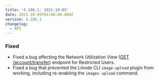 ```yaml
---
title: '4.106.1: 2021-10-05'
date: 2021-10-05T04:00:00.000Z
version: 4.106.1
changelog:
  - API
---
```


### Fixed

- Fixed a bug affecting the Network Utilization View ([GET /account/transfer](https://www.linode.com/docs/api/account/#network-utilization-view)) endpoint for Restricted Users.
- Fixed a bug that prevented the Linode CLI `image-upload` plugin from working, including re-enabling the `images upload` command.
